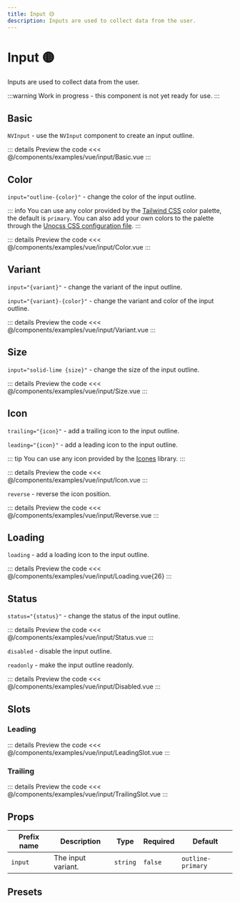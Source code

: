 ```yaml
---
title: Input 🟡
description: Inputs are used to collect data from the user.
---
```


# Input 🟡

Inputs are used to collect data from the user.

:::warning
Work in progress - this component is not yet ready for use.
:::

## Basic

`NVInput` - use the `NVInput` component to create an input outline.

<AppExemplar>
  <ExampleVueInputBasic/>
</AppExemplar>

::: details Preview the code
<<< @/components/examples/vue/input/Basic.vue
:::

## Color

`input="outline-{color}"` - change the color of the input outline.

::: info
You can use any color provided by the [Tailwind CSS](https://tailwindcss.com/docs/customizing-colors) color palette, the default is `primary`. You can also add your own colors to the palette through the [Unocss CSS configuration file](https://unocss.dev/guide/config-file).
:::

<AppExemplar>
  <ExampleVueInputColor/>
</AppExemplar>

::: details Preview the code
<<< @/components/examples/vue/input/Color.vue
:::

## Variant

`input="{variant}"` - change the variant of the input outline.

`input="{variant}-{color}"` - change the variant and color of the input outline.

<AppExemplar>
  <ExampleVueInputVariant/>
</AppExemplar>

::: details Preview the code
<<< @/components/examples/vue/input/Variant.vue
:::

## Size

`input="solid-lime {size}"` - change the size of the input outline.

<AppExemplar>
  <ExampleVueInputSize/>
</AppExemplar>

::: details Preview the code
<<< @/components/examples/vue/input/Size.vue
:::

## Icon

`trailing="{icon}"` - add a trailing icon to the input outline.

`leading="{icon}"` - add a leading icon to the input outline.

::: tip
You can use any icon provided by the [Icones](https://icones.js.org/) library.
:::

<AppExemplar>
  <ExampleVueInputIcon/>
</AppExemplar>

::: details Preview the code
<<< @/components/examples/vue/input/Icon.vue
:::

`reverse` - reverse the icon position.

<AppExemplar>
  <ExampleVueInputReverse/>
</AppExemplar>

::: details Preview the code
<<< @/components/examples/vue/input/Reverse.vue
:::

## Loading

`loading` - add a loading icon to the input outline.

<AppExemplar>
  <ExampleVueInputLoading/>
</AppExemplar>

::: details Preview the code
<<< @/components/examples/vue/input/Loading.vue{26}
:::

## Status

`status="{status}"` - change the status of the input outline.

<AppExemplar>
  <ExampleVueInputStatus/>
</AppExemplar>

::: details Preview the code
<<< @/components/examples/vue/input/Status.vue
:::

`disabled` - disable the input outline.

`readonly` - make the input outline readonly.

<AppExemplar>
  <ExampleVueInputDisabled/>
</AppExemplar>

::: details Preview the code
<<< @/components/examples/vue/input/Disabled.vue
:::

## Slots

### Leading

<AppExemplar>
  <ExampleVueInputLeadingSlot/>
</AppExemplar>

::: details Preview the code
<<< @/components/examples/vue/input/LeadingSlot.vue
:::

### Trailing

<AppExemplar>
  <ExampleVueInputTrailingSlot/>
</AppExemplar>

::: details Preview the code
<<< @/components/examples/vue/input/TrailingSlot.vue
:::

## Props

| Prefix name    | Description        | Type     | Required | Default    |
| ------- | ------------------ | -------- | -------- | ----------------- |
| `input` | The input variant. | `string` | `false`  | `outline-primary` |

## Presets
